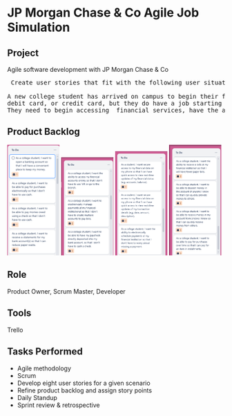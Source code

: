 # JP Morgan Chase & Co Agile Job Simulation

## Project
Agile software development with JP Morgan Chase & Co

<pre>
 Create user stories that fit with the following user situation:
 
A new college student has arrived on campus to begin their freshman year. They do not  yet have a checking account, 
debit card, or credit card, but they do have a job starting in a week for which they can get paid by direct deposit. 
They need to begin accessing  financial services, have the ability to get paid, make purchases, and manage their money.
</pre>

## Product Backlog

<p float=left>
<img src="https://github.com/Sarah269/bug-free-eureka/blob/main/JPMC%20Agile/JPMC_ToDo_1.png" width="24%">

<img src="https://github.com/Sarah269/bug-free-eureka/blob/main/JPMC%20Agile/JPMC_ToDo_2.png" width=24%>

<img src="https://github.com/Sarah269/bug-free-eureka/blob/main/JPMC%20Agile/JPMC_ToDo_3.png" width=24%>

<img src="https://github.com/Sarah269/bug-free-eureka/blob/main/JPMC%20Agile/JPMC_ToDo_4.png" width=24%>
</p>

## Role
Product Owner, Scrum Master, Developer

## Tools
Trello

## Tasks Performed
  * Agile methodology
  * Scrum
  *  Develop eight user stories for a given scenario
  *  Refine product backlog and assign story points
  *  Daily Standup
  *  Sprint review & retrospective


